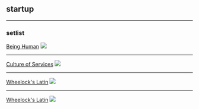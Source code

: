 ## startup  

---

### setlist

[Being Human](https://byuisfreecourses.agilixbuzz.com/student/home/courses)
<img src="https://api.agilixbuzz.com/Resz/~0.bUYagioCjj4K-ivC.QMojuwVPkbJV0H3DoWzXFWwNKTNKI-4BXs2jALnfvDc/130337640/thumbnail.png"/>

---
[Culture of Services](https://learning.edx.org/course/course-v1:KyotoUx+002x+3T2017/home)
<img src="https://courses.edx.org/asset-v1:KyotoUx+002x+3T2017+type@thumbnail+block@unnamed-png-375x200.jpg"/>

---
[Wheelock's Latin](http://www.wheelockslatin.com/)
<img src="https://upload.wikimedia.org/wikipedia/en/thumb/9/91/Wheelock%27s_Latin_6th_Edition.jpg/220px-Wheelock%27s_Latin_6th_Edition.jpg"/>

---

[Wheelock's Latin](https://www.amazon.com/Mathematics-Electricity-Electronics-Arthur-Kramer/dp/1111545073)
<img src="https://images-na.ssl-images-amazon.com/images/I/51-l4dG4VTL._SX389_BO1,204,203,200_.jpg"/>

